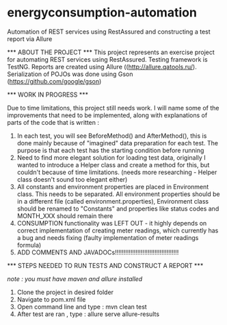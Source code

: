 # energyconsumption-automation
Automation of REST services using RestAssured and constructing a test report via Allure

*** ABOUT THE PROJECT ***
This project represents an exercise project for automating REST services using RestAssured. Testing framework is TestNG. Reports are created using Allure ((http://allure.qatools.ru/). Serialization of POJOs was done using Gson (https://github.com/google/gson)

*** WORK IN PROGRESS ***

Due to time limitations, this project still needs work. I will name some of the improvements that need to be implemented, along with explanations of parts of the code that is written : 

1. In each test, you will see BeforeMethod() and AfterMethod(), this is done mainly because of "imagined" data preparation for each test. The purpose is that each test has the starting condition before running
2. Need to find more elegant solution for loading test data, originally I wanted to introduce a Helper class and create a method for this, but couldn't because of time limitations. (needs more researching - Helper class doesn't sound too elegant either)
3. All constants and environment properties are placed in Environment class. This needs to be separated. All environment properties should be in a different file (called environment.properties), Environment class should be renamed to "Constants" and properties like status codes and MONTH_XXX should remain there
4. CONSUMPTION functionality was LEFT OUT - it highly depends on correct implementation of creating meter readings, which currently has a bug and needs fixing (faulty implementation of meter readings formula)
5. ADD COMMENTS AND JAVADOCs!!!!!!!!!!!!!!!!!!!!!!!!!!!!!!!!!!!!! 


*** STEPS NEEDED TO RUN TESTS AND CONSTRUCT A REPORT ***

*note : you must have maven and allure installed* 

1. Clone the project in desired folder
2. Navigate to pom.xml file
3. Open command line and type : mvn clean test
4. After test are ran , type : allure serve allure-results
